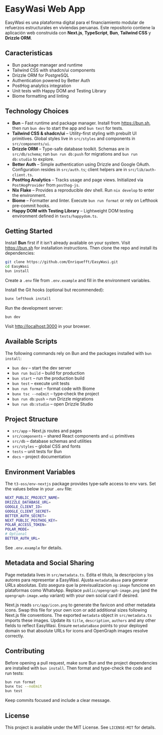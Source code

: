 # EasyWasi Web App
EasyWasi es una plataforma digital para el financiamiento modular de refuerzos estructurales en viviendas peruanas. Este repositorio contiene la aplicación web construida con **Next.js**, **TypeScript**, **Bun**, **Tailwind CSS** y **Drizzle ORM**.


## Caracteristicas

- Bun package manager and runtime
- Tailwind CSS with shadcn/ui components
- Drizzle ORM for PostgreSQL
- Authentication powered by Better Auth
- PostHog analytics integration
- Unit tests with Happy DOM and Testing Library
- Biome formatting and linting


## Technology Choices

- **Bun** – Fast runtime and package manager. Install from <https://bun.sh>, then run `bun dev` to start the app and `bun test` for tests.
- **Tailwind CSS & shadcn/ui** – Utility-first styling with prebuilt UI primitives. Global styles live in `src/styles` and components in `src/components/ui`.
- **Drizzle ORM** – Type-safe database toolkit. Schemas are in `src/db/schema`; run `bun run db:push` for migrations and `bun run db:studio` to explore.
- **Better Auth** – Simple authentication using Drizzle and Google OAuth. Configuration resides in `src/auth.ts`; client helpers are in `src/lib/auth-client.ts`.
- **PostHog Analytics** – Tracks usage and page views. Initialized via `PostHogProvider` from `posthog-js`.
- **Nix Flake** – Provides a reproducible dev shell. Run `nix develop` to enter the environment.
- **Biome** – Formatter and linter. Execute `bun run format` or rely on Lefthook pre-commit hooks.
- **Happy DOM with Testing Library** – Lightweight DOM testing environment defined in `tests/happydom.ts`.

## Getting Started
Install **Bun** first if it isn't already available on your system. Visit
<https://bun.sh> for installation instructions. Then clone the repo and install
its dependencies:

```bash
git clone https://github.com/Enriquefft/EasyWasi.git
cd EasyWasi
bun install
```

Create a `.env` file from `.env.example` and fill in the environment variables.

Install the Git hooks (optional but recommended):

```bash
bunx lefthook install
```

Run the development server:

```bash
bun dev
```

Visit <http://localhost:3000> in your browser.

## Available Scripts

The following commands rely on Bun and the packages installed with `bun install`:

- `bun dev` – start the dev server
- `bun run build` – build for production
- `bun start` – run the production build
- `bun test` – execute unit tests
- `bun run format` – format code with Biome
- `bunx tsc --noEmit` – type‑check the project
- `bun run db:push` – run Drizzle migrations
- `bun run db:studio` – open Drizzle Studio

## Project Structure

- `src/app` – Next.js routes and pages
- `src/components` – shared React components and `ui` primitives
- `src/db` – database schemas and utilities
- `src/styles` – global CSS and fonts
- `tests` – unit tests for Bun
- `docs` – project documentation

## Environment Variables

The `t3-oss/env-nextjs` package provides type‑safe access to env vars. Set the
values below in your `.env` file:

```bash
NEXT_PUBLIC_PROJECT_NAME=
DRIZZLE_DATABASE_URL=
GOOGLE_CLIENT_ID=
GOOGLE_CLIENT_SECRET=
BETTER_AUTH_SECRET=
NEXT_PUBLIC_POSTHOG_KEY=
POLAR_ACCESS_TOKEN=
POLAR_MODE=
# Optional
BETTER_AUTH_URL=
```

See `.env.example` for details.

## Metadata and Social Sharing

Page metadata lives in `src/metadata.ts`. Edita el titulo, la descripcion y los autores para representar a EasyWasi. Ajusta `metadataBase` para generar URLs absolutas.
Esto asegura que la previsualizacion `og:image` funcione en plataformas como WhatsApp.
Replace `public/opengraph-image.png` (and the `opengraph-image.webp` variant) with your own social card if desired.

Next.js reads `src/app/icon.png` to generate the favicon and other metadata
icons. Swap this file for your own icon or add additional sizes following
Next.js file conventions. The exported `metadata` object in `src/metadata.ts`
imports these images. Update its `title`, `description`, `authors` and any other
fields to reflect EasyWasi. Ensure `metadataBase` points to your deployed
domain so that absolute URLs for icons and OpenGraph images resolve correctly.

## Contributing

Before opening a pull request, make sure Bun and the project dependencies are
installed with `bun install`. Then format and type-check the code and run tests:

```bash
bun run format
bunx tsc --noEmit
bun test
```

Keep commits focused and include a clear message.

## License

This project is available under the MIT License. See `LICENSE-MIT` for details.
